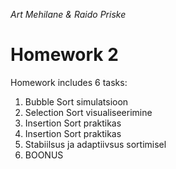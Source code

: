 
*Art Mehilane & Raido Priske*
# Homework 2

Homework includes 6 tasks:
1. Bubble Sort simulatsioon
2. Selection Sort visualiseerimine
3. Insertion Sort praktikas
4. Insertion Sort praktikas
5. Stabiilsus ja adaptiivsus sortimisel
6. BOONUS
